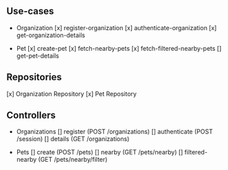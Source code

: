 ## Use-cases

- Organization
  [x] register-organization
  [x] authenticate-organization
  [x] get-organization-details

- Pet
  [x] create-pet
  [x] fetch-nearby-pets
  [x] fetch-filtered-nearby-pets
  [] get-pet-details

## Repositories

[x] Organization Repository
[x] Pet Repository

## Controllers

- Organizations
  [] register (POST /organizations)
  [] authenticate (POST /session)
  [] details (GET /organizations)

- Pets
  [] create (POST /pets)
  [] nearby (GET /pets/nearby)
  [] filtered-nearby (GET /pets/nearby/filter)
